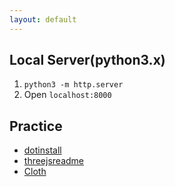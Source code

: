 ```yaml
---
layout: default
---
```


## Local Server(python3.x)
1. `python3 -m http.server`
1. Open `localhost:8000`

## Practice
- [dotinstall](./threejs/dotinstall.html)
- [threejsreadme](./threejs/threejsreadme.html)
- [Cloth](./threejs/cloth.html)
